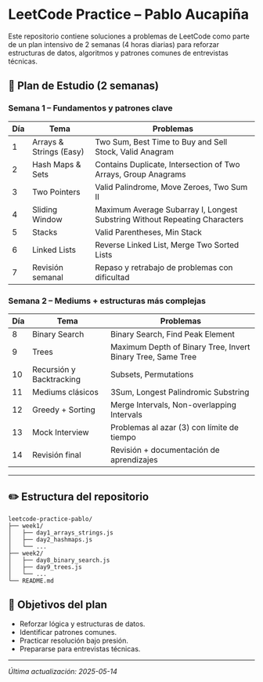 # LeetCode Practice – Pablo Aucapiña

Este repositorio contiene soluciones a problemas de LeetCode como parte de un plan intensivo de 2 semanas (4 horas diarias) para reforzar estructuras de datos, algoritmos y patrones comunes de entrevistas técnicas.

## 📅 Plan de Estudio (2 semanas)

### Semana 1 – Fundamentos y patrones clave

| Día | Tema | Problemas |
|-----|------|-----------|
| 1 | Arrays & Strings (Easy) | Two Sum, Best Time to Buy and Sell Stock, Valid Anagram |
| 2 | Hash Maps & Sets | Contains Duplicate, Intersection of Two Arrays, Group Anagrams |
| 3 | Two Pointers | Valid Palindrome, Move Zeroes, Two Sum II |
| 4 | Sliding Window | Maximum Average Subarray I, Longest Substring Without Repeating Characters |
| 5 | Stacks | Valid Parentheses, Min Stack |
| 6 | Linked Lists | Reverse Linked List, Merge Two Sorted Lists |
| 7 | Revisión semanal | Repaso y retrabajo de problemas con dificultad |

### Semana 2 – Mediums + estructuras más complejas

| Día | Tema | Problemas |
|-----|------|-----------|
| 8 | Binary Search | Binary Search, Find Peak Element |
| 9 | Trees | Maximum Depth of Binary Tree, Invert Binary Tree, Same Tree |
|10 | Recursión y Backtracking | Subsets, Permutations |
|11 | Mediums clásicos | 3Sum, Longest Palindromic Substring |
|12 | Greedy + Sorting | Merge Intervals, Non-overlapping Intervals |
|13 | Mock Interview | Problemas al azar (3) con límite de tiempo |
|14 | Revisión final | Revisión + documentación de aprendizajes |

---

## ✏️ Estructura del repositorio

```
leetcode-practice-pablo/
├── week1/
│   ├── day1_arrays_strings.js
│   ├── day2_hashmaps.js
│   └── ...
├── week2/
│   ├── day8_binary_search.js
│   ├── day9_trees.js
│   └── ...
└── README.md
```

## 🧠 Objetivos del plan

- Reforzar lógica y estructuras de datos.
- Identificar patrones comunes.
- Practicar resolución bajo presión.
- Prepararse para entrevistas técnicas.

---

_Última actualización: 2025-05-14_
